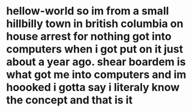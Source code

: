 # hellow-world so im from a small hillbilly town in british columbia on house arrest for nothing got into computers when i got put on it just about a year ago. shear boardem is what got me into computers and im hoooked i gotta say i literaly know the concept and that is it 

